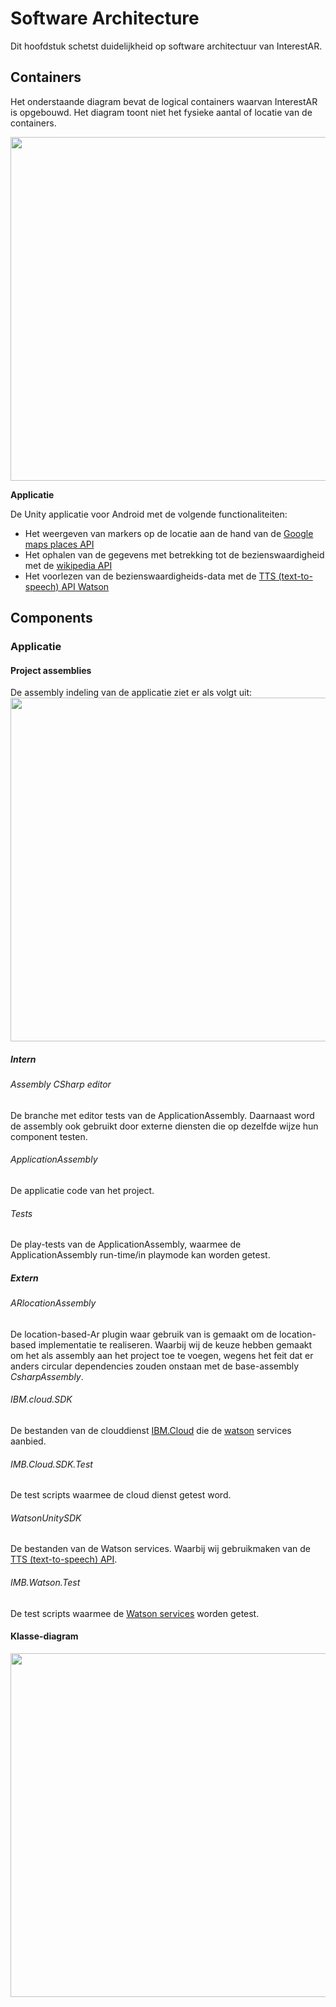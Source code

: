 # Software Architecture
Dit hoofdstuk schetst duidelijkheid op software architectuur van InterestAR.

## Containers
Het onderstaande diagram bevat de logical containers waarvan InterestAR is opgebouwd. Het diagram toont niet het fysieke aantal of locatie van de containers.

<img src="./Media/ContainerDiagram.png" width="550px">

**Applicatie** 

De Unity applicatie voor Android met de volgende functionaliteiten:
- Het weergeven van markers op de locatie aan de hand van de [Google maps places API](https://developers.google.com/places/web-service/intro)
- Het ophalen van de gegevens met betrekking tot de bezienswaardigheid met de [wikipedia API](https://nl.wikipedia.org/wiki/Hoofdpagina)
- Het voorlezen van de bezienswaardigheids-data met de [TTS (text-to-speech) API Watson](https://cloud.ibm.com/apidocs/text-to-speech/text-to-speech)


## Components
### Applicatie
#### Project assemblies
De assembly indeling van de applicatie ziet er als volgt uit:
<img src="./Media/assembly_components.png" width="550px">

##### Intern
###### Assembly CSharp editor

De branche met editor tests van de ApplicationAssembly. Daarnaast word de assembly ook gebruikt door externe diensten die op dezelfde wijze hun component testen.

###### ApplicationAssembly 

De applicatie code van het project.

###### Tests 

De play-tests van de ApplicationAssembly, waarmee de ApplicationAssembly run-time/in playmode kan worden getest.

##### Extern

###### ARlocationAssembly

De location-based-Ar plugin waar gebruik van is gemaakt om de location-based implementatie te realiseren. Waarbij wij de keuze hebben gemaakt om het als assembly aan het project toe te voegen, wegens het feit dat er anders circular dependencies zouden onstaan met de base-assembly *CsharpAssembly*.
 
###### IBM.cloud.SDK
De bestanden van de clouddienst [IBM.Cloud](https://cloud.ibm.com/login) die de [watson](https://www.ibm.com/watson/developer) services aanbied.

###### IMB.Cloud.SDK.Test
De test scripts waarmee de cloud dienst getest word.

###### WatsonUnitySDK
De bestanden van de Watson services. Waarbij wij gebruikmaken van de [TTS (text-to-speech) API](https://cloud.ibm.com/apidocs/text-to-speech/text-to-speech).

###### IMB.Watson.Test
De test scripts waarmee de [Watson services](https://www.ibm.com/watson/developer) worden getest.

#### Klasse-diagram
<img src="./Media/class_diagram.png" width="550px">
